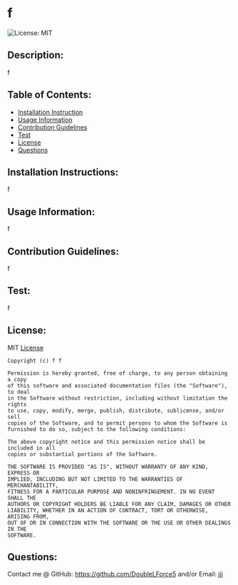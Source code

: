 # f
  ![License: MIT](https://img.shields.io/badge/License-MIT-yellow.svg)
  ## Description: 
  f
  ## Table of Contents: 
  * [Installation Instruction](#Installation-Instructions)
  * [Usage Information](#Usage-Information)
  * [Contribution Guidelines](#Contribution-Guidelines)
  * [Test](#Test)
  * [License](#License)
  * [Questions](#Questions)
  ## Installation Instructions: 
  f
  ## Usage Information: 
  f
  ## Contribution Guidelines:
  f
  ## Test:
  f
  ## License:
  MIT
  [License](https://opensource.org/licenses/MIT)
  
    Copyright (c) f f
    
    Permission is hereby granted, free of charge, to any person obtaining a copy
    of this software and associated documentation files (the "Software"), to deal
    in the Software without restriction, including without limitation the rights
    to use, copy, modify, merge, publish, distribute, sublicense, and/or sell
    copies of the Software, and to permit persons to whom the Software is
    furnished to do so, subject to the following conditions:
    
    The above copyright notice and this permission notice shall be included in all
    copies or substantial portions of the Software.
    
    THE SOFTWARE IS PROVIDED "AS IS", WITHOUT WARRANTY OF ANY KIND, EXPRESS OR
    IMPLIED, INCLUDING BUT NOT LIMITED TO THE WARRANTIES OF MERCHANTABILITY,
    FITNESS FOR A PARTICULAR PURPOSE AND NONINFRINGEMENT. IN NO EVENT SHALL THE
    AUTHORS OR COPYRIGHT HOLDERS BE LIABLE FOR ANY CLAIM, DAMAGES OR OTHER
    LIABILITY, WHETHER IN AN ACTION OF CONTRACT, TORT OR OTHERWISE, ARISING FROM,
    OUT OF OR IN CONNECTION WITH THE SOFTWARE OR THE USE OR OTHER DEALINGS IN THE
    SOFTWARE.
  ## Questions: 
  Contact me @ GitHub: https://github.com/DoubleLForce5 and/or Email: jjj
